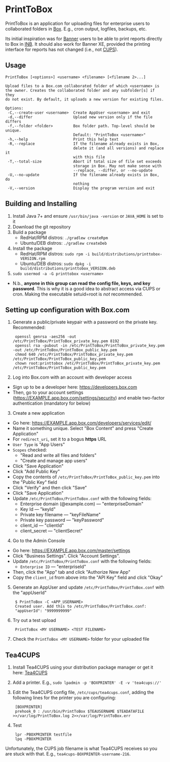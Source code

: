 # PrintToBox
PrintToBox is an application for uploading files for enterprise users to collaborated folders in 
[Box](https://www.box.com). E.g., cron output, logfiles, backups, etc.

Its initial inspiration was for [Banner](http://www.ellucian.com/student-information-system/) users to be able to 
print reports directly to Box in [INB](http://banner.wikia.com/wiki/Internet_Native_Banner). It should also work for 
Banner XE, provided the printing interface for reports has not changed (i.e., not [CUPS](https://cups.org/)).

## Usage
```
PrintToBox [<options>] <username> <filename> [<filename 2>...]

Upload files to a Box.com collaborated folder of which <username> is
the owner. Creates the collaborated folder and any subfolder[s] if they
do not exist. By default, it uploads a new version for existing files.

Options:
 -C,--create-user <username>  Create AppUser <username> and exit
 -d,--differ                  Upload new version only if the file differs
 -f,--folder <folder>         Box folder path. Top-level should be unique.
                              Default: "PrintToBox <username>"
 -h,--help                    Print this help text
 -R,--replace                 If the filename already exists in Box,
                              delete it (and all versions) and replace it
                              with this file
 -T,--total-size              Abort if total size of file set exceeds
                              storage in Box. May not make sense with
                              --replace, --differ, or --no-update
 -U,--no-update               If the filename already exists in Box, do
                              nothing
 -V,--version                 Display the program version and exit
```

## Building and Installing
1. Install Java 7+ and ensure `/usr/bin/java -version` or `JAVA_HOME` is set to it
2. Download the git repository
3. Build a package
   * RedHat/RPM distros: `./gradlew createRpm`
   * Ubuntu/DEB distros: `./gradlew createDeb`
4. Install the package
   * RedHat/RPM distros: `sudo rpm -i build/distributions/printtobox-VERSION.rpm`
   * Ubuntu/DEB distros: `sudo dpkg -i build/distributions/printtobox_VERSION.deb`
5. `sudo usermod -a -G printtobox <username>`
 * N.b., **anyone in this group can read the config file, keys, and key password**. This is why it is a good idea to
 abstract access via CUPS or cron. Making the executable setuid=root is *not* recommended.
 
## Setting up configuration with Box.com
1. Generate a public/private keypair with a password on the private key. Recommended:

        openssl genrsa -aes256 -out /etc/PrintToBox/PrintToBox_private_key.pem 8192
        openssl rsa -pubout -in /etc/PrintToBox/PrintToBox_private_key.pem -out /etc/PrintToBox/PrintToBox_public_key.pem
        chmod 640 /etc/PrintToBox/PrintToBox_private_key.pem /etc/PrintToBox/PrintToBox_public_key.pem
        chown root:printtobox /etc/PrintToBox/PrintToBox_private_key.pem /etc/PrintToBox/PrintToBox_public_key.pem

2. Log into Box.com with an account with developer access
 * Sign up to be a developer here: https://developers.box.com
 * Then, go to your account settings (https://EXAMPLE.app.box.com/settings/security) and enable two-factor authentication (mandatory for below)
3. Create a new application
 * Go here: https://EXAMPLE.app.box.com/developers/services/edit/
 * Name it something unique. Select "Box Content" and press "Create Application"
 * For `redirect_uri`, set it to a bogus **https** URL
 * `User Type` is "App Users"
 * `Scopes` checked:
   * "Read and write all files and folders"
   * "Create and manage app users"
 * Click "Save Application"
 * Click "Add Public Key"
 * Copy the contents of `/etc/PrintToBox/PrintToBox_public_key.pem` into the "Public Key" field
 * Click "Verify" and then click "Save"
 * Click "Save Application"
 * Update `/etc/PrintToBox/PrintToBox.conf` with the following fields:
   * Enterprise domain (@example.com) &mdash; "enterpriseDomain"
   * Key Id &mdash; "keyId"
   * Private key filename &mdash; "keyFileName"
   * Private key password &mdash; "keyPassword"
   * client_id &mdash; "clientId"
   * client_secret &mdash; "clientSecret"
4. Go to the Admin Console
 * Go here: https://EXAMPLE.app.box.com/master/settings
 * Click "Business Settings". Click "Account Settings".
 * Update `/etc/PrintToBox/PrintToBox.conf` with the following fields:
   * `Enterprise ID` &mdash; "enterpriseId" 
 * Then, click the "App" tab and click "Authorize New App"
 * Copy the `client_id` from above into the "API Key" field and click "Okay"
5. Generate an AppUser and update `/etc/PrintToBox/PrintToBox.conf` with the "appUserId"

        $ PrintToBox -C <APP_USERNAME>
        Created user. Add this to /etc/PrintToBox/PrintToBox.conf:
        "appUserId": "9999999999" 

6. Try out a test upload

        PrintToBox <MY USERNAME> <TEST FILENAME>

7. Check the `PrintToBox <MY USERNAME>` folder for your uploaded file

## Tea4CUPS
1. Install Tea4CUPS using your distribution package manager or get it here: [Tea4CUPS](http://www.pykota.com/software/tea4cups)
2. Add a printer. E.g., `sudo lpadmin -p 'BOXPRINTER' -E -v 'tea4cups://'`
3. Edit the Tea4CUPS config file, `/etc/cups/tea4cups.conf`, adding the following lines for the printer you are configuring:
        
        [BOXPRINTER]
        prehook_0 : /usr/bin/PrintToBox $TEAUSERNAME $TEADATAFILE >>/var/log/PrintToBox.log 2>>/var/log/PrintToBox.err
        
4. Test
        
        lpr -PBOXPRINTER testfile
        lpq -PBOXPRINTER

Unfortunately, the CUPS job filename is what Tea4CUPS receives so you are stuck with that. E.g., `tea4cups-BOXPRINTER-username-216`.
